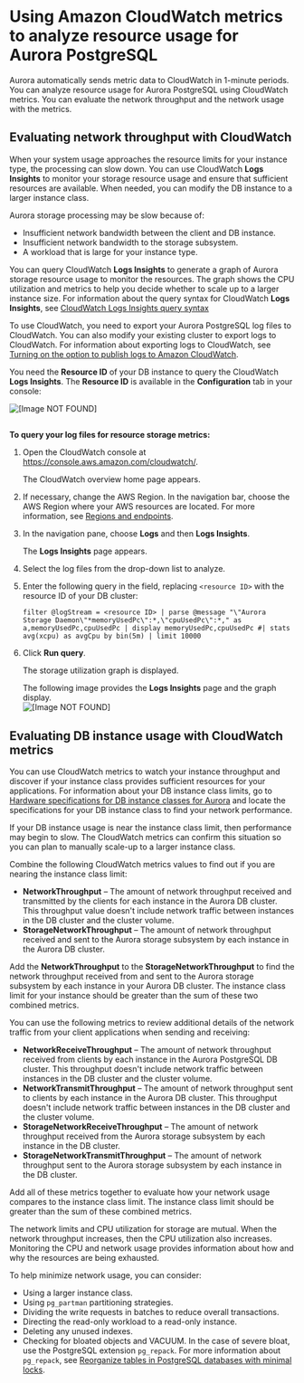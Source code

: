 # Using Amazon CloudWatch metrics to analyze resource usage for Aurora PostgreSQL<a name="AuroraPostgreSQL_AnayzeResourceUsage"></a>

Aurora automatically sends metric data to CloudWatch in 1\-minute periods\. You can analyze resource usage for Aurora PostgreSQL using CloudWatch metrics\. You can evaluate the network throughput and the network usage with the metrics\. 

## Evaluating network throughput with CloudWatch<a name="AuroraPostgreSQL_AnayzeResourceUsage.EvaluateNetworkThroughput"></a>

When your system usage approaches the resource limits for your instance type, the processing can slow down\. You can use CloudWatch **Logs Insights** to monitor your storage resource usage and ensure that sufficient resources are available\. When needed, you can modify the DB instance to a larger instance class\. 

 Aurora storage processing may be slow because of:
+ Insufficient network bandwidth between the client and DB instance\.
+ Insufficient network bandwidth to the storage subsystem\.
+ A workload that is large for your instance type\.

You can query CloudWatch **Logs Insights** to generate a graph of Aurora storage resource usage to monitor the resources\. The graph shows the CPU utilization and metrics to help you decide whether to scale up to a larger instance size\. For information about the query syntax for CloudWatch **Logs Insights**, see [CloudWatch Logs Insights query syntax](https://docs.aws.amazon.com/AmazonCloudWatch/latest/logs/CWL_QuerySyntax.html) 

To use CloudWatch, you need to export your Aurora PostgreSQL log files to CloudWatch\. You can also modify your existing cluster to export logs to CloudWatch\. For information about exporting logs to CloudWatch, see [Turning on the option to publish logs to Amazon CloudWatch](AuroraPostgreSQL.CloudWatch.md#AuroraPostgreSQL.CloudWatch.Publishing)\. 

You need the **Resource ID** of your DB instance to query the CloudWatch **Logs Insights**\. The **Resource ID** is available in the **Configuration** tab in your console: 

![\[Image NOT FOUND\]](http://docs.aws.amazon.com/AmazonRDS/latest/AuroraUserGuide/images/Aur_PG_resource_id.png)

## <a name="w259aac30c53c27b7"></a>

**To query your log files for resource storage metrics:**

1. Open the CloudWatch console at [https://console\.aws\.amazon\.com/cloudwatch/](https://console.aws.amazon.com/cloudwatch/)\.

   The CloudWatch overview home page appears\.

1. If necessary, change the AWS Region\. In the navigation bar, choose the AWS Region where your AWS resources are located\. For more information, see [Regions and endpoints](https://docs.aws.amazon.com/general/latest/gr/rande.html)\.

1. In the navigation pane, choose **Logs** and then **Logs Insights**\.

   The **Logs Insights** page appears\.

1. Select the log files from the drop\-down list to analyze\.

1. Enter the following query in the field, replacing `<resource ID>` with the resource ID of your DB cluster:

   `filter @logStream = <resource ID> | parse @message "\"Aurora Storage Daemon\"*memoryUsedPc\":*,\"cpuUsedPc\":*," as a,memoryUsedPc,cpuUsedPc | display memoryUsedPc,cpuUsedPc #| stats avg(xcpu) as avgCpu by bin(5m) | limit 10000`

1. Click **Run query**\.

   The storage utilization graph is displayed\.

   The following image provides the **Logs Insights** page and the graph display\.  
![\[Image NOT FOUND\]](http://docs.aws.amazon.com/AmazonRDS/latest/AuroraUserGuide/images/AurPG-CW-LogsInsights.png)

## Evaluating DB instance usage with CloudWatch metrics<a name="AuroraPostgreSQL_AnayzeResourceUsage.EvaluateInstanceUsage"></a>

You can use CloudWatch metrics to watch your instance throughput and discover if your instance class provides sufficient resources for your applications\. For information about your DB instance class limits, go to [Hardware specifications for DB instance classes for Aurora](Concepts.DBInstanceClass.md#Concepts.DBInstanceClass.Summary) and locate the specifications for your DB instance class to find your network performance\.

If your DB instance usage is near the instance class limit, then performance may begin to slow\. The CloudWatch metrics can confirm this situation so you can plan to manually scale\-up to a larger instance class\. 

Combine the following CloudWatch metrics values to find out if you are nearing the instance class limit:
+ **NetworkThroughput** – The amount of network throughput received and transmitted by the clients for each instance in the Aurora DB cluster\. This throughput value doesn't include network traffic between instances in the DB cluster and the cluster volume\. 
+ **StorageNetworkThroughput** – The amount of network throughput received and sent to the Aurora storage subsystem by each instance in the Aurora DB cluster\. 

Add the **NetworkThroughput** to the **StorageNetworkThroughput** to find the network throughput received from and sent to the Aurora storage subsystem by each instance in your Aurora DB cluster\. The instance class limit for your instance should be greater than the sum of these two combined metrics\.  

 You can use the following metrics to review additional details of the network traffic from your client applications when sending and receiving:
+ **NetworkReceiveThroughput** – The amount of network throughput received from clients by each instance in the Aurora PostgreSQL DB cluster\. This throughput doesn't include network traffic between instances in the DB cluster and the cluster volume\.
+ **NetworkTransmitThroughput** – The amount of network throughput sent to clients by each instance in the Aurora DB cluster\. This throughput doesn't include network traffic between instances in the DB cluster and the cluster volume\.
+ **StorageNetworkReceiveThroughput** – The amount of network throughput received from the Aurora storage subsystem by each instance in the DB cluster\.
+ **StorageNetworkTransmitThroughput** – The amount of network throughput sent to the Aurora storage subsystem by each instance in the DB cluster\.

Add all of these metrics together to evaluate how your network usage compares to the instance class limit\. The instance class limit should be greater than the sum of these combined metrics\.

The network limits and CPU utilization for storage are mutual\. When the network throughput increases, then the CPU utilization also increases\. Monitoring the CPU and network usage provides information about how and why the resources are being exhausted\.

To help minimize network usage, you can consider:
+ Using a larger instance class\.
+ Using `pg_partman` partitioning strategies\.
+ Dividing the write requests in batches to reduce overall transactions\.
+ Directing the read\-only workload to a read\-only instance\.
+ Deleting any unused indexes\.
+ Checking for bloated objects and VACUUM\. In the case of severe bloat, use the PostgreSQL extension `pg_repack`\. For more information about `pg_repack`, see [Reorganize tables in PostgreSQL databases with minimal locks](https://reorg.github.io/pg_repack/)\.